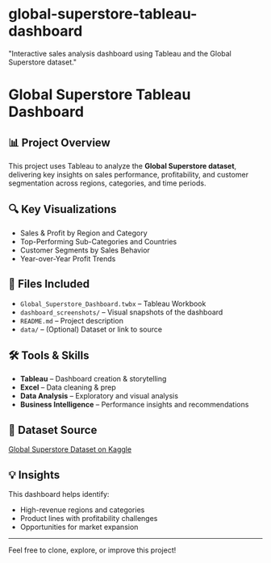 # global-superstore-tableau-dashboard
"Interactive sales analysis dashboard using Tableau and the Global Superstore dataset."

# Global Superstore Tableau Dashboard

## 📊 Project Overview
This project uses Tableau to analyze the **Global Superstore dataset**, delivering key insights on sales performance, profitability, and customer segmentation across regions, categories, and time periods.

## 🔍 Key Visualizations
- Sales & Profit by Region and Category
- Top-Performing Sub-Categories and Countries
- Customer Segments by Sales Behavior
- Year-over-Year Profit Trends

## 📁 Files Included
- `Global_Superstore_Dashboard.twbx` – Tableau Workbook
- `dashboard_screenshots/` – Visual snapshots of the dashboard
- `README.md` – Project description
- `data/` – (Optional) Dataset or link to source

## 🛠 Tools & Skills
- **Tableau** – Dashboard creation & storytelling
- **Excel** – Data cleaning & prep
- **Data Analysis** – Exploratory and visual analysis
- **Business Intelligence** – Performance insights and recommendations

## 📂 Dataset Source
[Global Superstore Dataset on Kaggle](https://www.kaggle.com/datasets/juhi1994/global-superstore)

## 💡 Insights
This dashboard helps identify:
- High-revenue regions and categories
- Product lines with profitability challenges
- Opportunities for market expansion

---

Feel free to clone, explore, or improve this project!
